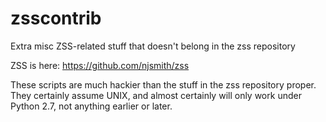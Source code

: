 zsscontrib
==========

Extra misc ZSS-related stuff that doesn't belong in the zss repository

ZSS is here: https://github.com/njsmith/zss

These scripts are much hackier than the stuff in the zss repository
proper. They certainly assume UNIX, and almost certainly will only
work under Python 2.7, not anything earlier or later.
